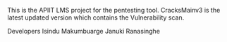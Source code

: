 This is the APIIT LMS project for the pentesting tool.
CracksMainv3 is the latest updated version which contains the Vulnerability scan.

Developers
Isindu Makumbuarge
Januki Ranasinghe
